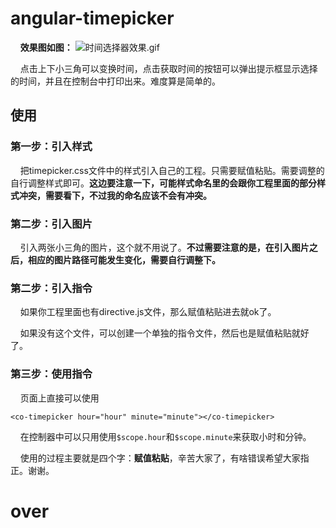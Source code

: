 # angular-timepicker


&#160;&#160;&#160;&#160;**效果图如图：**
![时间选择器效果.gif](http://upload-images.jianshu.io/upload_images/1062695-ad53cdaed977c920.gif?imageMogr2/auto-orient/strip)

&#160;&#160;&#160;&#160;点击上下小三角可以变换时间，点击获取时间的按钮可以弹出提示框显示选择的时间，并且在控制台中打印出来。难度算是简单的。

## 使用

### 第一步：引入样式

&#160;&#160;&#160;&#160;把timepicker.css文件中的样式引入自己的工程。只需要赋值粘贴。需要调整的自行调整样式即可。**这边要注意一下，可能样式命名里的会跟你工程里面的部分样式冲突，需要看下，不过我的命名应该不会有冲突。**

### 第二步：引入图片

&#160;&#160;&#160;&#160;引入两张小三角的图片，这个就不用说了。**不过需要注意的是，在引入图片之后，相应的图片路径可能发生变化，需要自行调整下。**

### 第二步：引入指令

&#160;&#160;&#160;&#160;如果你工程里面也有directive.js文件，那么赋值粘贴进去就ok了。

&#160;&#160;&#160;&#160;如果没有这个文件，可以创建一个单独的指令文件，然后也是赋值粘贴就好了。

### 第三步：使用指令  

&#160;&#160;&#160;&#160;页面上直接可以使用

	<co-timepicker hour="hour" minute="minute"></co-timepicker>

&#160;&#160;&#160;&#160;在控制器中可以只用使用`$scope.hour`和`$scope.minute`来获取小时和分钟。

&#160;&#160;&#160;&#160;使用的过程主要就是四个字：**赋值粘贴**，辛苦大家了，有啥错误希望大家指正。谢谢。

# over